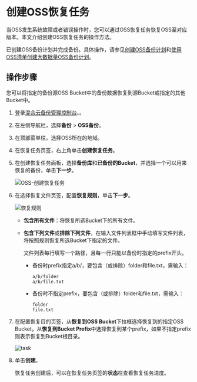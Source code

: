# 创建OSS恢复任务

当OSS发生系统故障或者错误操作时，您可以通过OSS恢复任务恢复OSS至对应版本。本文介绍创建OSS恢复任务的操作方法。

已创建OSS备份计划并完成备份。具体操作，请参见[创建OSS备份计划](/cn.zh-CN/OSS备份教程/创建OSS备份计划.md)和[使用OSS清单创建大数据量OSS备份计划](/cn.zh-CN/OSS备份教程/使用OSS清单创建大数据量OSS备份计划.md)。

## 操作步骤

您可以将指定的备份源OSS Bucket中的备份数据恢复到源Bucket或指定的其他Bucket中。

1.  登录[混合云备份管理控制台](https://hbr.console.aliyun.com)。。

2.  在左侧导航栏，选择**备份** \> **OSS备份**。

3.  在顶部菜单栏，选择OSS所在的地域。

4.  在恢复任务页签，右上角单击**创建恢复任务**。

5.  在创建恢复任务面板，选择**备份库**和**已备份的Bucket**，并选择一个可以用来恢复的备份，单击**下一步**。

    ![OSS-创建恢复任务](https://static-aliyun-doc.oss-accelerate.aliyuncs.com/assets/img/zh-CN/9774555261/p291798.png)

6.  在选择恢复文件页签，配置**恢复规则**，单击**下一步**。

    ![恢复规则](https://static-aliyun-doc.oss-accelerate.aliyuncs.com/assets/img/zh-CN/4201129951/p59956.jpg)

    -   **包含所有文件**：将恢复所选Bucket下的所有文件。
    -   **包含下列文件**或**排除下列文件**，在输入文件列表框中手动填写文件列表，将按照规则恢复所选Bucket下指定的文件。

        文件列表每行填写一个路径，且每一行只能以备份时指定的prefix开头。

        -   备份时prefix指定a/b/，要包含（或排除）folder和file.txt，需输入：

            ```
            a/b/folder
            a/b/file.txt
            ```

        -   备份时不指定prefix，要包含（或排除）folder和file.txt，需输入：

            ```
            folder
            file.txt
            ```

7.  在配置恢复目的页签，从**恢复到OSS Bucket**下拉框选择恢复到的指定OSS Bucket，从**恢复到Bucket Prefix**中选择恢复到某个prefix，如果不指定prefix则表示恢复到Bucket根目录。

    ![task](https://static-aliyun-doc.oss-accelerate.aliyuncs.com/assets/img/zh-CN/4201129951/p77332.jpg)

8.  单击**创建**。

    恢复任务创建后，可以在恢复任务页签的**状态**栏查看恢复任务进度。


